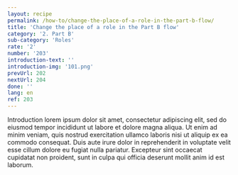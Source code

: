 ```yaml
---
layout: recipe
permalink: /how-to/change-the-place-of-a-role-in-the-part-b-flow/
title: 'Change the place of a role in the Part B flow'
category: '2. Part B'
sub-category: 'Roles'
rate: '2'
number: '203'
introduction-text: ''
introduction-img: '101.png'
prevUrl: 202
nextUrl: 204
done: ''
lang: en
ref: 203
---
```


Introduction lorem ipsum dolor sit amet, consectetur adipiscing elit, sed do eiusmod tempor incididunt ut labore et dolore magna aliqua. Ut enim ad minim veniam, quis nostrud exercitation ullamco laboris nisi ut aliquip ex ea commodo consequat. Duis aute irure dolor in reprehenderit in voluptate velit esse cillum dolore eu fugiat nulla pariatur. Excepteur sint occaecat cupidatat non proident, sunt in culpa qui officia deserunt mollit anim id est laborum.
